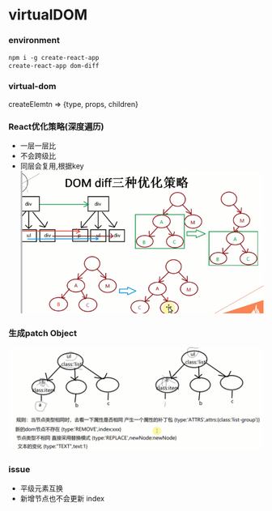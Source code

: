 # virtualDOM

### environment
```
npm i -g create-react-app
create-react-app dom-diff
```

### virtual-dom
createElemtn => {type, props, children}

### React优化策略(深度遍历)
- 一层一层比
- 不会跨级比
- 同层会复用,根据key
![](./images/dom-diff-1.png)


### 生成patch Object
![](./images/dom-diff-2.png)


### issue
- 平级元素互换
- 新增节点也不会更新 index